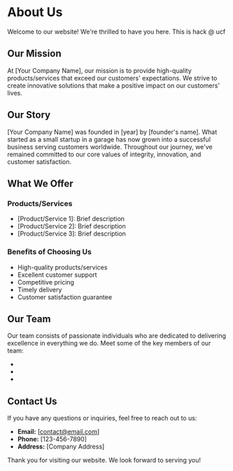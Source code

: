 # About Us

Welcome to our website! We're thrilled to have you here. This is hack @ ucf

## Our Mission

At [Your Company Name], our mission is to provide high-quality products/services that exceed our customers' expectations. We strive to create innovative solutions that make a positive impact on our customers' lives.

## Our Story

[Your Company Name] was founded in [year] by [founder's name]. What started as a small startup in a garage has now grown into a successful business serving customers worldwide. Throughout our journey, we've remained committed to our core values of integrity, innovation, and customer satisfaction.

## What We Offer

### Products/Services

- [Product/Service 1]: Brief description
- [Product/Service 2]: Brief description
- [Product/Service 3]: Brief description

### Benefits of Choosing Us

- High-quality products/services
- Excellent customer support
- Competitive pricing
- Timely delivery
- Customer satisfaction guarantee

## Our Team

Our team consists of passionate individuals who are dedicated to delivering excellence in everything we do. Meet some of the key members of our team:

- [Name]: [Role]
- [Name]: [Role]
- [Name]: [Role]

## Contact Us

If you have any questions or inquiries, feel free to reach out to us:

- **Email:** [contact@email.com]
- **Phone:** [123-456-7890]
- **Address:** [Company Address]

Thank you for visiting our website. We look forward to serving you!
